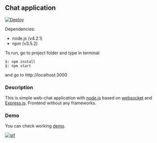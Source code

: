 ## Chat application

[![Deploy](https://www.herokucdn.com/deploy/button.png)](https://heroku.com/deploy)

Dependencies:

- node.js (v4.2.1)
- npm (v3.5.2)

To run, go to project folder and type in terminal:

```
$: npm install
$: npm start
```

and go to http://localhost:3000

### Description

This is simple web-chat application with [node.js](https://nodejs.org/en/) based on [websocket](https://github.com/websockets/ws) and [Express.js](http://expressjs.com/). Frontend without any frameworks.

### Demo

You can check working [demo](https://chat-app-web.herokuapp.com/).

[![gif](http://rugorod.com/chat-app.gif)](http://rugorod.com/chat-app.gif)
